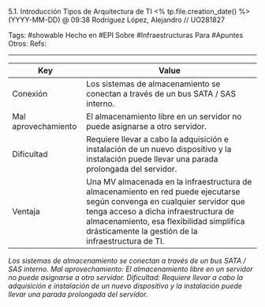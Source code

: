 5.1. Introducción Tipos de Arquitectura de TI
<% tp.file.creation_date() %> (YYYY-MM-DD) @ 09:38
Rodríguez López, Alejandro // UO281827

Tags:
	#showable
	Hecho en #EPI
	Sobre #Infraestructuras 
	Para #Apuntes
	Otros:
	Refs:
 
<hr>

| Key | Value |
| --- | --- |
| Conexión | Los sistemas de almacenamiento se conectan a través de un bus SATA / SAS interno. |
| Mal aprovechamiento | El almacenamiento libre en un servidor no puede asignarse a otro servidor. |
| Dificultad | Requiere llevar a cabo la adquisición e instalación de un nuevo dispositivo y la instalación puede llevar una parada prolongada del servidor. |
| Ventaja | Una MV almacenada en la infraestructura de almacenamiento en red puede ejecutarse según convenga en cualquier servidor que tenga acceso a dicha infraestructura de almacenamiento, esa flexibilidad simplifica drásticamente la gestión de la infraestructura de TI. |
 

<dfn>Los sistemas de almacenamiento se conectan a través de un bus SATA / SAS interno.</dfn>
<dfn>Mal aprovechamiento: El almacenamiento libre en un servidor no puede asignarse a otro servidor.</dfn>
<dfn>Dificultad: Requiere llevar a cabo la adquisición e instalación de un nuevo dispositivo y la instalación puede llevar una parada prolongada del servidor.</dfn>
